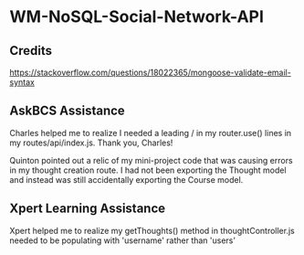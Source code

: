 # WM-NoSQL-Social-Network-API

## Credits

https://stackoverflow.com/questions/18022365/mongoose-validate-email-syntax

## AskBCS Assistance
Charles helped me to realize I needed a leading / in my router.use() lines in my routes/api/index.js. Thank you, Charles!

Quinton pointed out a relic of my mini-project code that was causing errors in my thought creation route. I had not been exporting the Thought model and instead was still accidentally exporting the Course model.

## Xpert Learning Assistance

Xpert helped me to realize my getThoughts() method in thoughtController.js needed to be populating with 'username' rather than 'users'